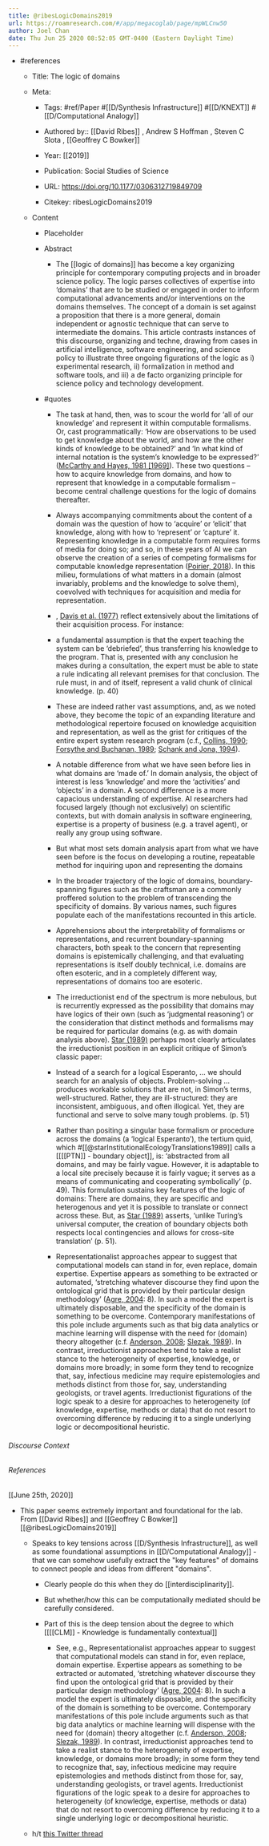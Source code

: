 ```yaml
---
title: @ribesLogicDomains2019
url: https://roamresearch.com/#/app/megacoglab/page/mpWLCnw50
author: Joel Chan
date: Thu Jun 25 2020 08:52:05 GMT-0400 (Eastern Daylight Time)
---
```


- #references

    - Title: The logic of domains

    - Meta:

        - Tags: #ref/Paper #[[D/Synthesis Infrastructure]] #[[D/KNEXT]] #[[D/Computational Analogy]]

        - Authored by::  [[David Ribes]] ,  Andrew S Hoffman ,  Steven C Slota ,  [[Geoffrey C Bowker]]

        - Year: [[2019]]

        - Publication: Social Studies of Science

        - URL: https://doi.org/10.1177/0306312719849709

        - Citekey: ribesLogicDomains2019

    - Content

        - Placeholder

        - Abstract

            - The [[logic of domains]] has become a key organizing principle for contemporary computing projects and in broader science policy. The logic parses collectives of expertise into ‘domains’ that are to be studied or engaged in order to inform computational advancements and/or interventions on the domains themselves. The concept of a domain is set against a proposition that there is a more general, domain independent or agnostic technique that can serve to intermediate the domains. This article contrasts instances of this discourse, organizing and techne, drawing from cases in artificial intelligence, software engineering, and science policy to illustrate three ongoing figurations of the logic as i) experimental research, ii) formalization in method and software tools, and iii) a de facto organizing principle for science policy and technology development.

        - #quotes

            - The task at hand, then, was to scour the world for ‘all of our knowledge’ and represent it within computable formalisms. Or, cast programmatically: ‘How are observations to be used to get knowledge about the world, and how are the other kinds of knowledge to be obtained?’ and ‘In what kind of internal notation is the system’s knowledge to be expressed?’ ([McCarthy and Hayes, 1981 \[1969\]](#)). These two questions – how to acquire knowledge from domains, and how to represent that knowledge in a computable formalism – become central challenge questions for the logic of domains thereafter.

            - Always accompanying commitments about the content of a domain was the question of how to ‘acquire’ or ‘elicit’ that knowledge, along with how to ‘represent’ or ‘capture’ it. Representing knowledge in a computable form requires forms of media for doing so; and so, in these years of AI we can observe the creation of a series of competing formalisms for computable knowledge representation ([Poirier, 2018](#)). In this milieu, formulations of what matters in a domain (almost invariably, problems and the knowledge to solve them), coevolved with techniques for acquisition and media for representation.

            - , [Davis et al. (1977)](#) reflect extensively about the limitations of their acquisition process. For instance:

            - a fundamental assumption is that the expert teaching the system can be ‘debriefed’, thus transferring his knowledge to the program. That is, presented with any conclusion he makes during a consultation, the expert must be able to state a rule indicating all relevant premises for that conclusion. The rule must, in and of itself, represent a valid chunk of clinical knowledge. (p. 40)

            - These are indeed rather vast assumptions, and, as we noted above, they become the topic of an expanding literature and methodological repertoire focused on knowledge acquisition and representation, as well as the grist for critiques of the entire expert system research program (c.f., [Collins, 1990](#); [Forsythe and Buchanan, 1989](#); [Schank and Jona, 1994](#)).

            - A notable difference from what we have seen before lies in what domains are ‘made of.’ In domain analysis, the object of interest is less ‘knowledge’ and more the ‘activities’ and ‘objects’ in a domain. A second difference is a more capacious understanding of expertise. AI researchers had focused largely (though not exclusively) on scientific contexts, but with domain analysis in software engineering, expertise is a property of business (e.g. a travel agent), or really any group using software.

            - But what most sets domain analysis apart from what we have seen before is the focus on developing a routine, repeatable method for inquiring upon and representing the domains

            - In the broader trajectory of the logic of domains, boundary-spanning figures such as the craftsman are a commonly proffered solution to the problem of transcending the specificity of domains. By various names, such figures populate each of the manifestations recounted in this article.

            - Apprehensions about the interpretability of formalisms or representations, and recurrent boundary-spanning characters, both speak to the concern that representing domains is epistemically challenging, and that evaluating representations is itself doubly technical, i.e. domains are often esoteric, and in a completely different way, representations of domains too are esoteric.

            - The irreductionist end of the spectrum is more nebulous, but is recurrently expressed as the possibility that domains may have logics of their own (such as ‘judgmental reasoning’) or the consideration that distinct methods and formalisms may be required for particular domains (e.g. as with domain analysis above). [Star (1989)](#) perhaps most clearly articulates the irreductionist position in an explicit critique of Simon’s classic paper:

            - Instead of a search for a logical Esperanto, … we should search for an analysis of objects. Problem-solving … produces workable solutions that are not, in Simon’s terms, well-structured. Rather, they are ill-structured: they are inconsistent, ambiguous, and often illogical. Yet, they are functional and serve to solve many tough problems. (p. 51)

            - Rather than positing a singular base formalism or procedure across the domains (a ‘logical Esperanto’), the tertium quid, which #[[@starInstitutionalEcologyTranslations1989]] calls a [[[[PTN]] - boundary object]], is: ‘abstracted from all domains, and may be fairly vague. However, it is adaptable to a local site precisely because it is fairly vague; it serves as a means of communicating and cooperating symbolically’ (p. 49). This formulation sustains key features of the logic of domains: There are domains, they are specific and heterogenous and yet it is possible to translate or connect across these. But, as [Star (1989)](#) asserts, ‘unlike Turing’s universal computer, the creation of boundary objects both respects local contingencies and allows for cross-site translation’ (p. 51).

            - Representationalist approaches appear to suggest that computational models can stand in for, even replace, domain expertise. Expertise appears as something to be extracted or automated, ‘stretching whatever discourse they find upon the ontological grid that is provided by their particular design methodology’ ([Agre, 2004](#): 8). In such a model the expert is ultimately disposable, and the specificity of the domain is something to be overcome. Contemporary manifestations of this pole include arguments such as that big data analytics or machine learning will dispense with the need for (domain) theory altogether (c.f. [Anderson, 2008](#); [Slezak, 1989](#)). In contrast, irreductionist approaches tend to take a realist stance to the heterogeneity of expertise, knowledge, or domains more broadly; in some form they tend to recognize that, say, infectious medicine may require epistemologies and methods distinct from those for, say, understanding geologists, or travel agents. Irreductionist figurations of the logic speak to a desire for approaches to heterogeneity (of knowledge, expertise, methods or data) that do not resort to overcoming difference by reducing it to a single underlying logic or decompositional heuristic.

###### Discourse Context



###### References

[[June 25th, 2020]]

- This paper seems extremely important and foundational for the lab. From [[David Ribes]] and [[Geoffrey C Bowker]] [[@ribesLogicDomains2019]]

    - Speaks to key tensions across [[D/Synthesis Infrastructure]], as well as some foundational assumptions in [[D/Computational Analogy]] - that we can somehow usefully extract the "key features" of domains to connect people and ideas from different "domains".

        - Clearly people do this when they do [[interdisciplinarity]].

        - But whether/how this can be computationally mediated should be carefully considered.

        - Part of this is the deep tension about the degree to which [[[[CLM]] - Knowledge is fundamentally contextual]]

            - See, e.g., Representationalist approaches appear to suggest that computational models can stand in for, even replace, domain expertise. Expertise appears as something to be extracted or automated, ‘stretching whatever discourse they find upon the ontological grid that is provided by their particular design methodology’ ([Agre, 2004](#): 8). In such a model the expert is ultimately disposable, and the specificity of the domain is something to be overcome. Contemporary manifestations of this pole include arguments such as that big data analytics or machine learning will dispense with the need for (domain) theory altogether (c.f. [Anderson, 2008](#); [Slezak, 1989](#)). In contrast, irreductionist approaches tend to take a realist stance to the heterogeneity of expertise, knowledge, or domains more broadly; in some form they tend to recognize that, say, infectious medicine may require epistemologies and methods distinct from those for, say, understanding geologists, or travel agents. Irreductionist figurations of the logic speak to a desire for approaches to heterogeneity (of knowledge, expertise, methods or data) that do not resort to overcoming difference by reducing it to a single underlying logic or decompositional heuristic.

    - h/t [this Twitter thread](https://twitter.com/jennaburrell/status/1275549599743107073)
